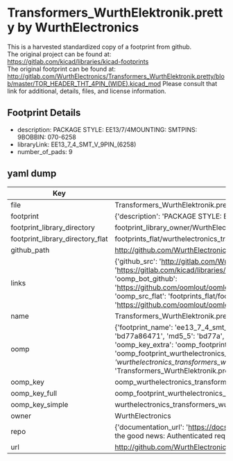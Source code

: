# Transformers_WurthElektronik.pretty by WurthElectronics  
This is a harvested standardized copy of a footprint from github.  
The original project can be found at:  
https://gitlab.com/kicad/libraries/kicad-footprints  
The original footprint can be found at:
http://gitlab.com/WurthElectronics/Transformers_WurthElektronik.pretty/blob/master/TOR_HEADER_THT_4PIN_(WIDE).kicad_mod
Please consult that link for additional, details, files, and license information.  
## Footprint Details
* description: PACKAGE STYLE: EE13/7/4MOUNTING: SMTPINS: 9BOBBIN: 070-6258  
* libraryLink: EE13_7_4_SMT_V_9PIN_(6258)  
* number_of_pads: 9  
## yaml dump  
| Key | Value |  
| --- | --- |  
| file | Transformers_WurthElektronik.pretty/EE13_7_4_SMT_V_9PIN_(6258).kicad_mod |  
| footprint | {'description': 'PACKAGE STYLE: EE13/7/4MOUNTING: SMTPINS: 9BOBBIN: 070-6258', 'libraryLink': 'EE13_7_4_SMT_V_9PIN_(6258)', 'number_of_pads': 9} |  
| footprint_library_directory | footprint_library_owner/WurthElectronics_Transformers_WurthElektronik.pretty |  
| footprint_library_directory_flat | footprints_flat/wurthelectronics_transformers_wurthelektronik_ee13_7_4_smt_v_9pin_(6258)/working |  
| github_path | http://github.com/WurthElectronics/Transformers_WurthElektronik.pretty/blob/master/EE13_7_4_SMT_V_9PIN_(6258).kicad_mod |  
| links | {'github_src': 'http://gitlab.com/WurthElectronics/Transformers_WurthElektronik.pretty/blob/master/TOR_HEADER_THT_4PIN_(WIDE).kicad_mod', 'github_src_repo': 'https://gitlab.com/kicad/libraries/kicad-footprints', 'oomp_bot': 'footprints/wurthelectronics_transformers_wurthelektronik_ee13_7_4_smt_v_9pin_(6258)/working', 'oomp_bot_github': 'https://github.com/oomlout/oomlout_oomp_footprint_bot/tree/main/footprints/wurthelectronics_transformers_wurthelektronik_ee13_7_4_smt_v_9pin_(6258)/working', 'oomp_src_flat': 'footprints_flat/footprints_flat/wurthelectronics_transformers_wurthelektronik_ee13_7_4_smt_v_9pin_(6258)/working', 'oomp_src_flat_github': 'https://github.com/oomlout/oomlout_oomp_footprint_src/tree/main/footprints_flat/wurthelectronics_transformers_wurthelektronik_ee13_7_4_smt_v_9pin_(6258)/working'} |  
| name | Transformers_WurthElektronik.pretty |  
| oomp | {'footprint_name': 'ee13_7_4_smt_v_9pin_(6258)', 'library_name': 'transformers_wurthelektronik', 'md5': 'bd77a864710f15a45e25564e863cb1dd', 'md5_10': 'bd77a86471', 'md5_5': 'bd77a', 'md5_6': 'bd77a8', 'oomp_key': 'oomp_wurthelectronics_transformers_wurthelektronik_ee13_7_4_smt_v_9pin_(6258)', 'oomp_key_extra': 'oomp_footprint_wurthelectronics_transformers_wurthelektronik_ee13_7_4_smt_v_9pin_(6258)', 'oomp_key_full': 'oomp_footprint_wurthelectronics_transformers_wurthelektronik_ee13_7_4_smt_v_9pin_(6258)_bd77a8', 'oomp_key_simple': 'wurthelectronics_transformers_wurthelektronik_ee13_7_4_smt_v_9pin_(6258)', 'original_filename': 'Transformers_WurthElektronik.pretty/EE13_7_4_SMT_V_9PIN_(6258).kicad_mod', 'owner_name': 'wurthelectronics'} |  
| oomp_key | oomp_wurthelectronics_transformers_wurthelektronik_ee13_7_4_smt_v_9pin_(6258) |  
| oomp_key_full | oomp_footprint_wurthelectronics_transformers_wurthelektronik_ee13_7_4_smt_v_9pin_(6258) |  
| oomp_key_simple | wurthelectronics_transformers_wurthelektronik_ee13_7_4_smt_v_9pin_(6258) |  
| owner | WurthElectronics |  
| repo | {'documentation_url': 'https://docs.github.com/rest/overview/resources-in-the-rest-api#rate-limiting', 'message': "API rate limit exceeded for 84.66.173.59. (But here's the good news: Authenticated requests get a higher rate limit. Check out the documentation for more details.)"} |  
| url | http://github.com/WurthElectronics/Transformers_WurthElektronik.pretty |  

